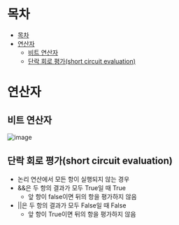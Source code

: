 # 목차
<!-- TOC tocDepth:1..3 chapterDepth:1..6 -->

- [목차](#목차)
- [연산자](#연산자)
    - [비트 연산자](#비트-연산자)
    - [단락 회로 평가(short circuit evaluation)](#단락-회로-평가short-circuit-evaluation)

<!-- /TOC -->
# 연산자

## 비트 연산자

![image](https://user-images.githubusercontent.com/106129404/225191310-3d944a5f-bb20-4280-868e-7b660c9a26cd.png)

## 단락 회로 평가(short circuit evaluation)

- 논리 연산에서 모든 항이 실행되지 않는 경우
- &&은 두 항의 결과가 모두 True일 때 True
    - 앞 항이 false이면 뒤의 항을 평가하지 않음
- ||은 두 항의 결과가 모두 False일 때 False
    - 앞 항이 True이면 뒤의 항을 평가하지 않음


